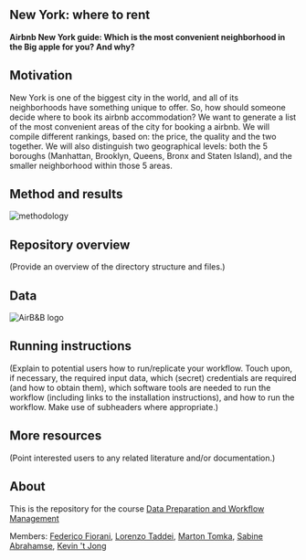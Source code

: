 ## New York: where to rent
__Airbnb New York guide: Which is the most convenient neighborhood in the Big apple for you? And why?__

## Motivation
New York is one of the biggest city in the world, and all of its neighborhoods have something unique to offer. So, how should someone decide where to book its airbnb accommodation? We want to generate a list of the most convenient areas of the city for booking a airbnb. We will compile different rankings, based on: the price, the quality and the two together. We will also distinguish two geographical levels: both the 5 boroughs (Manhattan, Brooklyn, Queens, Bronx and Staten Island), and the smaller neighborhood within those 5 areas.

## Method and results
![methodology](https://www.dropbox.com/home/Tilburg?preview=Schermata+2021-09-14+alle+10.33.00.png)

## Repository overview
(Provide an overview of the directory structure and files.)

## Data
![AirB&B logo](https://upload.wikimedia.org/wikipedia/commons/thumb/6/69/Airbnb_Logo_B%C3%A9lo.svg/2560px-Airbnb_Logo_B%C3%A9lo.svg.png)

## Running instructions
(Explain to potential users how to run/replicate your workflow. Touch upon, if necessary, the required input data, which (secret) credentials are required (and how to obtain them), which software tools are needed to run the workflow (including links to the installation instructions), and how to run the workflow. Make use of subheaders where appropriate.)

## More resources
(Point interested users to any related literature and/or documentation.)


## About
This is the repository for the course [Data Preparation and Workflow Management](https://dprep.hannesdatta.com/)

Members: [Federico Fiorani](https://github.com/FedericoFiorani), [Lorenzo Taddei](https://github.com/lorenzotaddei), [Marton Tomka](https://github.com/martontomka11), [Sabine Abrahamse](https://github.com/sabineabra), [Kevin 't Jong](https://github.com/kevintjong)
